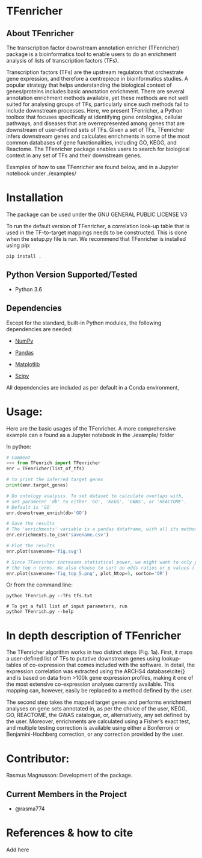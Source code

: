 TFenricher
================

About TFenricher
-------------
The transcription factor downstream annotation enricher (TFenricher) package is a bioinformatics tool to enable users to do an enrichment analysis of lists of transcription factors (TFs). 

Transcription factors (TFs) are the upstream regulators that orchestrate gene expression, and therefore a centrepiece in bioinformatics studies. A popular strategy that helps understanding the biological context of genes/proteins includes basic annotation enrichment. There are several annotation enrichment methods available, yet these methods are not well suited for analysing groups of TFs, particularly since such methods fail to include downstream processes. Here, we present TFenricher, a Python toolbox that focuses specifically at identifying gene ontologies, cellular pathways, and diseases that are overrepresented among genes that are downstream of user-defined sets of TFs. Given a set of TFs, TFenricher infers downstream genes and calculates enrichments in some of the most common databases of gene functionalities, including GO, KEGG, and Reactome. The TFenricher package enables users to search for biological context in any set of TFs and their downstream genes.

Examples of how to use TFenricher are found below, and in a Jupyter notebook under ./examples/

Installation
============
The package can be used under the GNU GENERAL PUBLIC LICENSE V3

To run the default version of TFenricher, a correlation look-up table that is used in the TF-to-target mappings needs to be constructed. This is done when the setup.py file is run. We recommend that TFenricher is installed using pip:

```consol
pip install .
```

Python Version Supported/Tested
-------------------------------
- Python 3.6

Dependencies
------------
Except for the standard, built-in Python modules, the following dependencies are needed:

- [NumPy](https://www.numpy.org/)

- [Pandas](https://pandas.pydata.org/)

- [Matplotlib](https://matplotlib.org/)

- [Scipy](https://www.scipy.org/)

All dependencies are included as per default in a Conda environment, 

Usage:
======
Here are the basic usages of the TFenricher. A more comprehensive example can e found as a Jupyter notebook in the ./example/ folder

In python:
```python
# Comment
>>> from TFenrich import TFenricher
enr = TFenricher(list_of_tfs)

# to print the inferred target genes
print(enr.target_genes)

# Do ontology analysis. To set dataset to calculate overlaps with, 
# set parameter 'db' to either 'GO', 'KEGG', 'GWAS', or 'REACTOME'. 
# Default is 'GO'
enr.downstream_enrich(db='GO')

# Save the results 
# The 'enrichments' variable is a pandas dataframe, with all its methods
enr.enrichments.to_csv('savename.csv')

# Plot the results
enr.plot(savename='fig.svg')

# Since TFenricher increases statistical power, we might want to only plot 
# the top n terms. We also choose to sort on odds ratios or p values ('OR' or 'p')
enr.plot(savename='fig_top_5.png', plot_Ntop=5, sorton='OR')
```
Or from the command line:
```console
python TFenrich.py --TFs tfs.txt

# To get a full list of input parameters, run
python TFenrich.py --help 
```



In depth description of TFenricher
===============================
The TFenricher algorithm works in two distinct steps (Fig. 1a). First, it maps a user-defined list of TFs to putative downstream genes using lookup-tables of co-expression that comes included with the software. In detail, the expression correlation was extracted using the ARCHS4 database\cite{} and is based on data from >100k gene expression profiles, making it one of the most extensive co-expression analyses currently available. This mapping can, however, easily be replaced to a method defined by the user.

The second step takes the mapped target genes and performs enrichment analyses on gene sets annotated in, as per the choice of the user, KEGG, GO, REACTOME, the GWAS catalogue, or, alternatively, any set defined by the user. Moreover, enrichments are calculated using a Fisher’s exact test, and multiple testing correction is available using either a Bonferroni or Benjamini-Hochberg correction, or any correction provided by the user.


Contributor:
=============

 Rasmus Magnusson: Development of the package.

Current Members in the Project
------------------------------
- @rasma774

References & how to cite
======================
Add here


